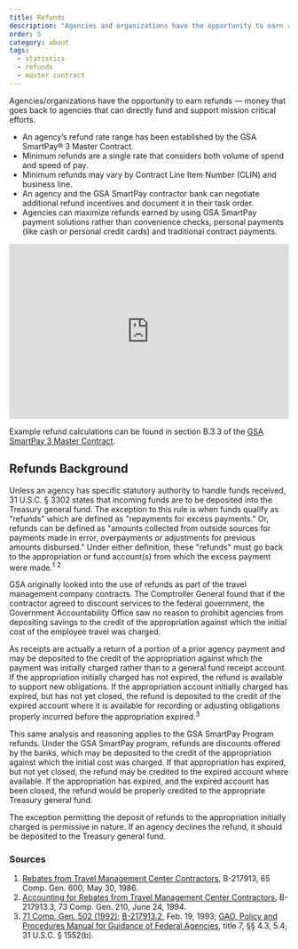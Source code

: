 ```yaml
---
title: Refunds
description: "Agencies and organizations have the opportunity to earn refunds that can directly fund and support mission critical efforts."
order: 5
category: about
tags:
  - statistics
  - refunds
  - master contract
---
```


Agencies/organizations have the opportunity to earn refunds — money that goes back to agencies that can directly fund and support mission critical efforts.

- An agency’s refund rate range has been established by the GSA SmartPay® 3 Master Contract.
- Minimum refunds are a single rate that considers both volume of spend and speed of pay.
- Minimum refunds may vary by Contract Line Item Number (CLIN) and business line.  
- An agency and the GSA SmartPay contractor bank can negotiate additional refund incentives and document it in their task order.  
- Agencies can maximize refunds earned by using GSA SmartPay payment solutions rather than convenience checks, personal payments (like cash or personal credit cards) and traditional contract payments.

<iframe width="100%" height="315" src="https://www.youtube.com/embed/5iYRruEPUNM?rel=0" title="YouTube video player" frameborder="0" allow="accelerometer; clipboard-write; encrypted-media; gyroscope; picture-in-picture; web-share" allowfullscreen></iframe>

Example refund calculations can be found in section B.3.3 of the [GSA SmartPay 3 Master Contract](/about/master-contract).

## Refunds Background

Unless an agency has specific statutory authority to handle funds received, 31 U.S.C. § 3302 states that incoming funds are to be deposited into the Treasury general fund. The exception to this rule is when funds qualify as "refunds" which are defined as "repayments for excess payments." Or, refunds can be defined as "amounts collected from outside sources for payments made in error, overpayments or adjustments for previous amounts disbursed." Under either definition, these "refunds" must go back to the appropriation or fund account(s) from which the excess payment were made.<sup>1</sup> <sup>2</sup>

GSA originally looked into the use of refunds as part of the travel management company contracts. The Comptroller General found that if the contractor agreed to discount services to the federal government, the Government Accountability Office saw no reason to prohibit agencies from depositing savings to the credit of the appropriation against which the initial cost of the employee travel was charged.

As receipts are actually a return of a portion of a prior agency payment and may be deposited to the credit of the appropriation against which the payment was initially charged rather than to a general fund receipt account. If the appropriation initially charged has not expired, the refund is available to support new obligations. If the appropriation account initially charged has expired, but has not yet closed, the refund is deposited to the credit of the expired account where it is available for recording or adjusting obligations properly incurred before the appropriation expired.<sup>3</sup>

This same analysis and reasoning applies to the GSA SmartPay Program refunds. Under the GSA SmartPay program, refunds are discounts offered by the banks, which may be deposited to the credit of the appropriation against which the initial cost was charged. If that appropriation has expired, but not yet closed, the refund may be credited to the expired account where available. If the appropriation has expired, and the expired account has been closed, the refund would be properly credited to the appropriate Treasury general fund.

The exception permitting the deposit of refunds to the appropriation initially charged is permissive in nature. If an agency declines the refund, it should be deposited to the Treasury general fund.

### Sources

1. [Rebates from Travel Management Center Contractors](https://www.gao.gov/products/b-217913), B-217913, 65 Comp. Gen. 600, May 30, 1986.
1. [Accounting for Rebates from Travel Management Center Contractors](https://www.gao.gov/products/b-217913.3), B-217913.3, 73 Comp. Gen. 210, June 24, 1994.
1. [71 Comp. Gen. 502 (1992)](https://www.gao.gov/products/b-245856.7); [B-217913.2](https://www.gao.gov/products/b-217913.2), Feb. 19, 1993; [GAO, Policy and Procedures Manual for Guidance of Federal Agencies](https://www.gao.gov/products/149099), title 7, §§ 4.3, 5.4; 31 U.S.C. § 1552(b).
